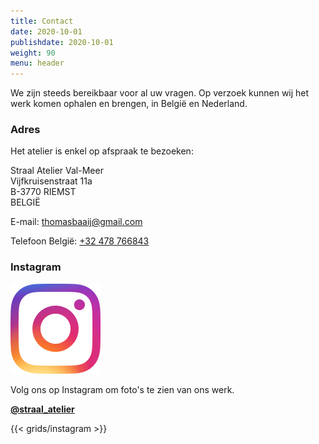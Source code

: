 ```yaml
---
title: Contact
date: 2020-10-01
publishdate: 2020-10-01
weight: 90
menu: header
---
```


We zijn steeds bereikbaar voor al uw vragen. Op verzoek kunnen wij het
werk komen ophalen en brengen, in België en Nederland.

### Adres

Het atelier is enkel op afspraak te bezoeken:

Straal Atelier Val-Meer  
Vijfkruisenstraat 11a  
B-3770 RIEMST  
BELGIË

E-mail: [thomasbaaij@gmail.com](mailto:thomasbaaij@gmail.com)

Telefoon België: [+32 478 766843](tel:+32478766843)

### Instagram

![Volg Straal Atelier Val-Meer op Instagram](IG_Glyph_Fill.png "Volg @straal_atelier op Instagram")

Volg ons op Instagram om foto's te zien van ons werk.

[**@straal_atelier**](https://www.instagram.com/straal_atelier/)

{{< grids/instagram >}}
